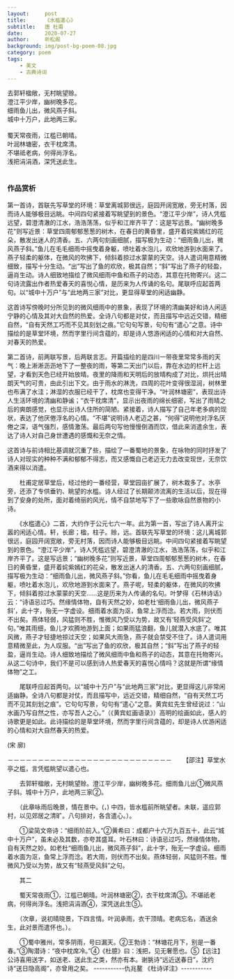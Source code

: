```yaml
---
layout:     post
title:      《水槛遣心》
subtitle:   唐 杜甫
date:       2020-07-27
author:     听松阁
background: img/post-bg-poem-08.jpg
category: poem
tags:
    - 美文
    - 古典诗词
---
```


去郭轩楹敞，无村眺望赊。<br>
澄江平少岸，幽树晚多花。<br>
细雨鱼儿出，微风燕子斜。<br>
城中十万户，此地两三家。<br>
<br>
蜀天常夜雨，江槛已朝晴。<br>
叶润林塘密，衣干枕席清。<br>
不堪祗老病，何得尚浮名。<br>
浅把涓涓酒，深凭送此生。<br>
<br>

### 作品赏析
第一首诗，首联先写草堂的环境：草堂离城郭很远，庭园开阔宽敞，旁无村落，因而诗人能够极目远眺。中间四句紧接着写眺望到的景色。“澄江平少岸”，诗人凭槛远望，碧澄清澈的江水，浩浩荡荡，似乎和江岸齐平了：这是写远景。“幽树晚多花”则写近景：草堂四周郁郁葱葱的树木，在春日的黄昏里，盛开着姹紫嫣红的花朵，散发出迷人的清香。五、六两句刻画细腻，描写极为生动：“细雨鱼儿出，微风燕子斜。”鱼儿在毛毛细雨中摇曳着身躯，喷吐着水泡儿，欢欣地游到水面来了。燕子轻柔的躯体，在微风的吹拂下，倾斜着掠过水蒙蒙的天空。诗人遣词用意精微细致，描写十分生动。“出”写出了鱼的欢欣，极其自然；“斜”写出了燕子的轻盈，逼肖生动。诗人细致地描绘了微风细雨中鱼和燕子的动态，其意在托物寄兴。这二句诗流露出作者热爱春天的喜悦心情，是历来为人传诵的名句。尾联呼应起首两句。以“城中十万户”与“此地两三家”对比，更显得草堂的闲适幽静。

这首诗写傍晚时分所见到的微风细雨中的景象，表现了环境的清幽美好和诗人闲适宁静的心情及其对大自然的热爱。全诗八句都是对仗，而且描写中远近交错，精细自然，“自有天然工巧而不见其刻划之痕。”它句句写景，句句有“遣心”之意。诗中描绘的是草堂环境，然而字里行间含蕴的，却是诗人悠游闲适的心情和对大自然、对春天的热爱。

第二首诗，前两联写景，后两联言志。开篇描绘的是四川一带夜里常常多雨的天气：晚上淅淅沥沥地下了一整夜的雨，等第二天出门以后，靠在水边的栏杆上远望，才看到天色已经开始放晴。夜里的降雨和天明后的放晴构成了对比，烘托出晴朗天气的可贵，由此引出下文。由于雨水的淋洗，四周的花叶变得很湿润，树林里也布满了水洼；淋湿的衣服已经干了，枕席也变得干净。“叶润林塘密”，表现出诗人生活环境的清幽和静谧；“衣干枕席清”，显示出夜雨的绵长细密，写出了雨晴之后的爽朗感觉，也显示出诗人住所的简陋。紧接着，诗人描写了自己年老多病的现状，表达了他厌倦浮名的心情。“不堪”说明诗人老迈之甚，“何得”说明他对浮名厌倦之深，语气强烈，感情激荡。最后两句写他慢慢倒酒而饮，借此来消遣余生，表达了诗人对自己身世遭遇的感慨和无奈之情。

这首诗与前诗相比基调就沉重了些，描绘了一番蜀地的景象，在咏物的同时抒发了诗人对现实的种种不满和郁郁不得志，而又感慨自己老迈无力去改变现世，无奈饮酒来得以消遣。


　　杜甫定居草堂后，经过他的一番经营，草堂园亩扩展了，树木栽多了。水亭旁，还添了专供垂钓、眺望的水槛。诗人经过了长期颠沛流离的生活以后，现在得到了安身的处所，面对着绮丽的风光，情不自禁地写下了一些歌咏自然景物的小诗。
  
　　《水槛遣心》二首，大约作于公元七六一年。此为第一首，写出了诗人离开尘嚣的闲适心情。轩，长廊；楹，柱子。赊，远。首联先写草堂的环境：这儿离城郭很远，庭园开阔宽敞，旁无村落，因而诗人能够极目远眺。中间四句紧接着写眺望到的景色。“澄江平少岸”，诗人凭槛远望，碧澄清澈的江水，浩浩荡荡，似乎和江岸齐平了。这是写远景；“幽树晚多花”则写近景，草堂四周郁郁葱葱的树木，在春日的黄昏里，盛开着姹紫嫣红的花朵，散发出迷人的清香。五、六两句刻画细腻，描写极为生动：“细雨鱼儿出，微风燕子斜。”你看，鱼儿在毛毛细雨中摇曳着身躯，喷吐着水泡儿，欢欣地游到水面来了。燕子呢，轻柔的躯体，在微风的吹拂下，倾斜着掠过水蒙蒙的天空……这是历来为人传诵的名句。叶梦得《石林诗话》云：“诗语忌过巧。然缘情体物，自有天然之妙，如老杜‘细雨鱼儿出，微风燕子斜’，此十字，殆无一字虚设。细雨着水面为沤，鱼常上浮而淰。若大雨，则伏而不出矣。燕体轻弱，风猛则不胜，惟微风乃受以为势，故又有‘轻燕受风斜’之句。”唯其雨细，鱼儿才欢腾地游到上面；如果雨猛浪翻，鱼儿就潜入水底了。唯其风微，燕子才轻捷地掠过天空；如果风大雨急，燕子就会禁受不住了。诗人遣词用意精微至此，为人叹服。“出”写出了鱼的欢欣，极其自然；“斜”写出了燕子的轻盈，逼肖生动。诗人细致地描绘了微风细雨中鱼和燕子的动态，其意在托物寄兴。从这二句诗中，我们不是可以感到诗人热爱春天的喜悦心情吗？这就是所谓“缘情体物”之工。
  
　　尾联呼应起首两句。以“城中十万户”与“此地两三家”对比，更显得这儿非常闲适幽静。全诗八句都是对仗，而且描写中，远近交错，精细自然，“自有天然工巧而不见其刻划之痕”。它句句写景，句句有“遣心”之意。黄宾虹先生曾经说过：“山水画乃写自然之性，亦写吾人之心。”（《黄宾虹画语录》）高明的绘画如此，感人的诗歌更是如此。此诗描绘的是草堂环境，然而字里行间含蕴的，却是诗人优游闲适的心情和对大自然春天的热爱。
  
(宋 廓)

－－－－－－－－－－－－－－－－－－－－－－－－－－－
　　【邵注】草堂水亭之槛，言凭槛眺望以遣心也。

　　去郭轩楹敞，无村眺望赊。澄江平少岸，幽树晚多花。细雨鱼儿出①微风燕子斜。城中十万户，此地两三家②。

　　（此章咏雨后晚景，情在景中。(，) 中四，皆水槛前所眺望者。未联，遥应郭村，以见郊居之清旷。八句排对，各含遣心。）。

　　①梁简文帝诗：“细雨阶前入。”②黄希曰：成都户十六万九百五十，此云“城中十万户”，虽未必及其数，亦夸其盛耳。叶石林曰：诗语忌过巧，然缘情体物，自有天然之妙。如老杜“细雨鱼儿出，微风燕子斜”，此十字，殆无一字虚设。细雨着水面为沤，鱼常上浮而淰。若大雨，则伏而不出矣。燕体轻弱，风猛则不胜。惟微风乃受以为势，故又有“轻燕受风斜”之句。

　　其二

　　蜀天常夜雨①，江槛已朝晴。叶润林塘密②，衣干枕席清③。不堪祇老病，何得尚浮名。浅把涓涓酒④，深凭送此生⑤。

　　（次章，说初晴晓景，下四言情。叶润承雨，衣干顶晴。老病忘名，酒送余生，此对景而遣怀也。）。

　　①蜀中雅州，常多阴雨，号曰漏天。②王勃诗：“林塘花月下，别是一番春。”③陶潜诗：“夜中枕席冷。”④《杜臆》曰：浅把，见无奢愿也。⑤【远注】公诗喜用送字，如送老、送此生之类，然亦有本。谢脁诗“远近送春日”，沈约诗“送日隐高阁”，亦曾用之矣。
-----------仇兆鳌 《杜诗详注》-----------
